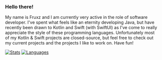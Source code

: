 ### Hello there!

My name is Fruxz and I am currently very active in the role of software developer. I've spent what feels like an eternity developing Java, but have recently been drawn to Kotlin and Swift (with SwiftUI) as I've come to really appreciate the style of these programming languages. Unfortunately most of my Kotlin & Swift projects are closed-source, but feel free to check out my current projects and the projects I like to work on. Have fun!

[![Stats](https://github-readme-stats.codestackr.vercel.app/api?username=TheFruxz&show_icons=true&hide_border=true&hide_title=true&include_all_commits=true&count_private=true&bg_color=0d1117&text_color=f0f6fc&hide_border=true)](https://github.com/TheFruxz/)
[![Languages](https://github-readme-stats.vercel.app/api/top-langs/?username=TheFruxz&hide_title=true&bg_color=0d1117&text_color=f0f6fc&hide_border=true)](https://github.com/TheFruxz/)
